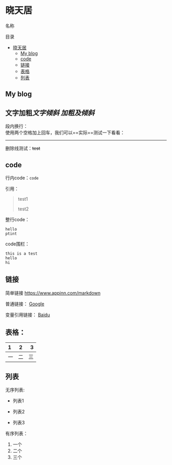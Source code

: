# 晓天居

名称

目录

- [晓天居](#晓天居)
  - [My blog](#my_blog)
  - [code](#code)
  - [链接](#链接)
  - [表格](#表格)
  - [列表](#列表)

## My blog

**文字加粗***文字倾斜*
***加粗及倾斜***  
---
段内换行：  
使用两个空格加上回车，我们可以==实际==测试一下看看：

***
删除线测试：~~test~~

## code

行内code：`code`

引用：
>test1
>
>test2

整行code：

    hello
    ptint

code围栏：
```
this is a test
hello
hi
```

## 链接

简单链接
<https://www.appinn.com/markdown>

普通链接：
[Google](http://www.google.com)

变量引用链接：
[Baidu]

## 表格：

|1 |2|3|
|:---|:---:|---:|
|一|二|三|

## 列表

无序列表:

- 列表1
* 列表2
- 列表3

有序列表：

1. 一个
7. 二个
3. 三个


[Baidu]:http://www.baidu.com


